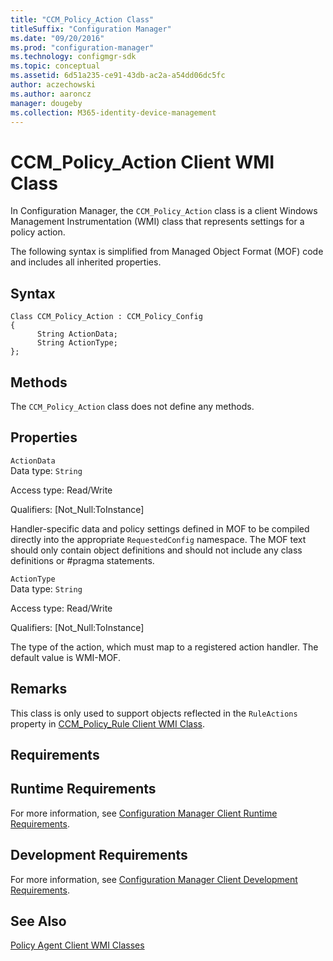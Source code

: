 ```yaml
---
title: "CCM_Policy_Action Class"
titleSuffix: "Configuration Manager"
ms.date: "09/20/2016"
ms.prod: "configuration-manager"
ms.technology: configmgr-sdk
ms.topic: conceptual
ms.assetid: 6d51a235-ce91-43db-ac2a-a54dd06dc5fc
author: aczechowski
ms.author: aaroncz
manager: dougeby
ms.collection: M365-identity-device-management
---
```

# CCM_Policy_Action Client WMI Class
In Configuration Manager, the `CCM_Policy_Action` class is a client Windows Management Instrumentation (WMI) class that represents settings for a policy action.  

 The following syntax is simplified from Managed Object Format (MOF) code and includes all inherited properties.  

## Syntax  

```  
Class CCM_Policy_Action : CCM_Policy_Config  
{  
      String ActionData;  
      String ActionType;  
};  
```  

## Methods  
 The `CCM_Policy_Action` class does not define any methods.  

## Properties  
 `ActionData`  
 Data type: `String`  

 Access type: Read/Write  

 Qualifiers: [Not_Null:ToInstance]  

 Handler-specific data and policy settings defined in MOF to be compiled directly into the appropriate `RequestedConfig` namespace. The MOF text should only contain object definitions and should not include any class definitions or #pragma statements.  

 `ActionType`  
 Data type: `String`  

 Access type: Read/Write  

 Qualifiers: [Not_Null:ToInstance]  

 The type of the action, which must map to a registered action handler. The default value is WMI-MOF.  

## Remarks  
 This class is only used to support objects reflected in the `RuleActions` property in [CCM_Policy_Rule Client WMI Class](../../../../../develop/reference/core/clients/client-classes/ccm_policy_rule-client-wmi-class.md).  

## Requirements  

## Runtime Requirements  
 For more information, see [Configuration Manager Client Runtime Requirements](../../../../../develop/core/reqs/client-runtime-requirements.md).  

## Development Requirements  
 For more information, see [Configuration Manager Client Development Requirements](../../../../../develop/core/reqs/client-development-requirements.md).  

## See Also  
 [Policy Agent Client WMI Classes](../../../../../develop/reference/core/clients/client-classes/policy-agent-client-wmi-classes.md)
